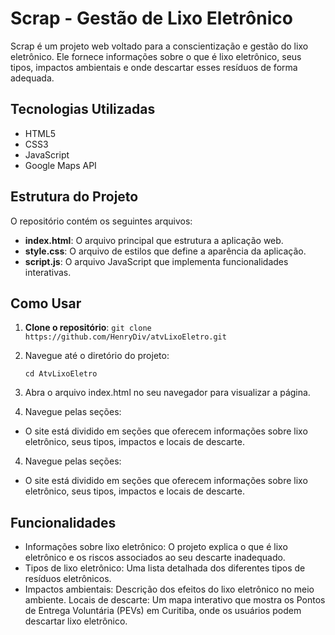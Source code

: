 # Scrap - Gestão de Lixo Eletrônico

Scrap é um projeto web voltado para a conscientização e gestão do lixo eletrônico. Ele fornece informações sobre o que é lixo eletrônico, seus tipos, impactos ambientais e onde descartar esses resíduos de forma adequada.

## Tecnologias Utilizadas

- HTML5
- CSS3
- JavaScript
- Google Maps API

## Estrutura do Projeto

O repositório contém os seguintes arquivos:

- **index.html**: O arquivo principal que estrutura a aplicação web.
- **style.css**: O arquivo de estilos que define a aparência da aplicação.
- **script.js**: O arquivo JavaScript que implementa funcionalidades interativas.

## Como Usar

1. **Clone o repositório**:
   `git clone https://github.com/HenryDiv/atvLixoEletro.git`
2. Navegue até o diretório do projeto:

   `cd AtvLixoEletro`

3. Abra o arquivo index.html no seu navegador para visualizar a página.

4. Navegue pelas seções:

- O site está dividido em seções que oferecem informações sobre lixo eletrônico, seus tipos, impactos e locais de descarte.

4. Navegue pelas seções:

- O site está dividido em seções que oferecem informações sobre lixo eletrônico, seus tipos, impactos e locais de descarte.
## Funcionalidades
- Informações sobre lixo eletrônico: O projeto explica o que é lixo eletrônico e os riscos associados ao seu descarte inadequado.
- Tipos de lixo eletrônico: Uma lista detalhada dos diferentes tipos de resíduos eletrônicos.
- Impactos ambientais: Descrição dos efeitos do lixo eletrônico no meio ambiente.
Locais de descarte: Um mapa interativo que mostra os Pontos de Entrega Voluntária (PEVs) em Curitiba, onde os usuários podem descartar lixo eletrônico.


